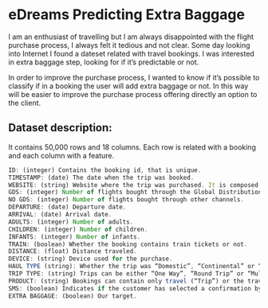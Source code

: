 ﻿
# eDreams Predicting Extra Baggage 

I am an enthusiast of travelling but I am always disappointed with the flight purchase process, 
I always felt it tedious and not clear. Some day looking into Internet I found a dateset related
with travel bookings. I was interested in extra baggage step, looking for if it’s predictable or not.

In order to improve the purchase process, I wanted to know if it’s possible to classify if in a 
booking the user will add extra baggage or not. In this way will be easier to improve the purchase
process offering directly an option to the client.

## Dataset description:

It contains 50,000 rows and 18 columns. Each row is related with a booking and each column with a feature.

```js
ID: (integer) Contains the booking id, that is unique.
TIMESTAMP: (date) The date when the trip was booked.
WEBSITE: (string) Website where the trip was purchased. It is composed of a prefix, first to letters the website and last two letters the country.
GDS: (integer) Number of flights bought through the Global Distribution System.
NO GDS: (integer) Number of flights bought through other channels.
DEPARTURE: (date) Departure date.
ARRIVAL: (date) Arrival date.
ADULTS: (integer) Number of adults.
CHILDREN: (integer) Number of children.
INFANTS: (integer) Number of infants.
TRAIN: (boolean) Whether the booking contains train tickets or not.
DISTANCE: (float) Distance traveled.
DEVICE: (string) Device used for the purchase.
HAUL TYPE (string): Whether the trip was “Domestic”, “Continental” or “Intercontinental”.
TRIP TYPE: (string) Trips can be either “One Way”, “Round Trip” or “Multi-Destination”.
PRODUCT: (string) Bookings can contain only travel (“Trip”) or the travel and hotel (“Dynpack”).
SMS: (boolean) Indicates if the customer has selected a confirmation by SMS.
EXTRA BAGGAGE: (boolean) Our target.
```